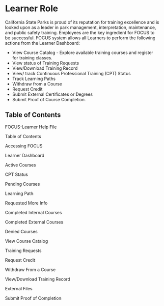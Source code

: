 # Learner Role
California State Parks is proud of its reputation for training excellence and is looked upon as a leader in park management, interpretation, maintenance, and public safety training. Employees are the key ingredient for FOCUS to be successful.
FOCUS system allows all Learners to perform the following actions from the Learner Dashboard:
- View Course Catalog - Explore available training courses and register for training classes.
- View status of Training Requests
- View/Download Training Record
- View/ track Continuous Professional Training (CPT) Status
- Track Learning Paths
- Withdraw from a Course
- Request Credit
- Submit External Certificates or Degrees
- Submit Proof of Course Completion.

## Table of Contents
FOCUS-Learner Help File

Table of Contents

Accessing FOCUS

Learner Dashboard

Active Courses

CPT Status

Pending Courses

Learning Path

Requested More Info

Completed Internal Courses

Completed External Courses

Denied Courses

View Course Catalog

Training Requests

Request Credit

Withdraw From a Course

View/Download Training Record

External Files

Submit Proof of Completion

